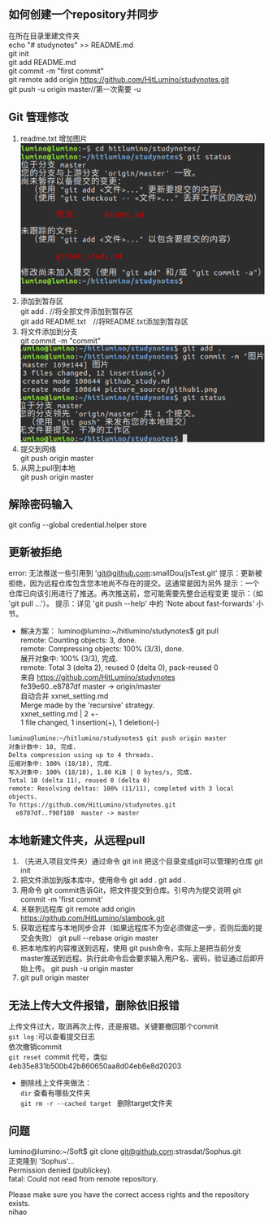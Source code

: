 ## 如何创建一个repository并同步
在所在目录里建文件夹  
echo "# studynotes" >> README.md  
git init  
git add README.md  
git commit -m "first commit"  
git remote add origin https://github.com/HitLumino/studynotes.git  
git push -u origin master//第一次需要 -u   

## Git 管理修改
1. readme.txt 增加图片    
![](picture_source/1.png)
2. 添加到暂存区  
git add . //将全部文件添加到暂存区   
git add README.txt　//将README.txt添加到暂存区    　　　
3. 将文件添加到分支   
git commit -m "commit"  
![](picture_source/2.png)
4. 提交到网络  
git push origin master  
5. 从网上pull到本地  
git push origin master  
## 解除密码输入
git config --global credential.helper store

## 更新被拒绝
error: 无法推送一些引用到 'git@github.com:smallDou/jsTest.git'
提示：更新被拒绝，因为远程仓库包含您本地尚不存在的提交。这通常是因为另外
提示：一个仓库已向该引用进行了推送。再次推送前，您可能需要先整合远程变更
提示：（如 'git pull ...'）。
提示：详见 'git push --help' 中的 'Note about fast-forwards' 小节。  
* 解决方案：
lumino@lumino:~/hitlumino/studynotes$ git pull  
remote: Counting objects: 3, done.  
remote: Compressing objects: 100% (3/3), done.  
展开对象中: 100% (3/3), 完成.  
remote: Total 3 (delta 2), reused 0 (delta 0), pack-reused 0  
来自 https://github.com/HitLumino/studynotes  
   fe39e60..e8787df  master     -> origin/master  
自动合并 xxnet_setting.md  
Merge made by the 'recursive' strategy.  
 xxnet_setting.md | 2 +-  
 1 file changed, 1 insertion(+), 1 deletion(-)  
 ```
lumino@lumino:~/hitlumino/studynotes$ git push origin master   
对象计数中: 18, 完成.  
Delta compression using up to 4 threads.  
压缩对象中: 100% (18/18), 完成.  
写入对象中: 100% (18/18), 1.80 KiB | 0 bytes/s, 完成.  
Total 18 (delta 11), reused 0 (delta 0)  
remote: Resolving deltas: 100% (11/11), completed with 3 local objects.  
To https://github.com/HitLumino/studynotes.git  
   e8787df..f98f180  master -> master  
```
## 本地新建文件夹，从远程pull

1. （先进入项目文件夹）通过命令 git init 把这个目录变成git可以管理的仓库
git init
2. 把文件添加到版本库中，使用命令 git add .
git add .
3. 用命令 git commit告诉Git，把文件提交到仓库。引号内为提交说明
git commit -m 'first commit'
4. 关联到远程库
git remote add origin https://github.com/HitLumino/slambook.git
5. 获取远程库与本地同步合并（如果远程库不为空必须做这一步，否则后面的提交会失败）
git pull --rebase origin master
6. 把本地库的内容推送到远程，使用 git push命令，实际上是把当前分支master推送到远程。执行此命令后会要求输入用户名、密码，验证通过后即开始上传。
git push -u origin master
7. git pull origin master
## 无法上传大文件报错，删除依旧报错
上传文件过大，取消再次上传，还是报错。关键要撤回那个commit  
`git log` :可以查看提交日志  
依次撤销commit   
`git reset `commit 代号，类似4eb35e831b500b42b860650aa8d04eb6e8d20203   
* 删除线上文件夹做法：  
`dir`  查看有哪些文件夹  
`git rm -r --cached target ` 删除target文件夹  

## 问题
lumino@lumino:~/Soft$ git clone git@github.com:strasdat/Sophus.git  
正克隆到 'Sophus'...  
Permission denied (publickey).  
fatal: Could not read from remote repository.  

Please make sure you have the correct access rights 
and the repository exists.  
nihao
